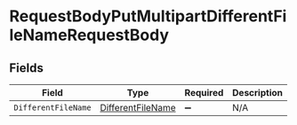 # RequestBodyPutMultipartDifferentFileNameRequestBody


## Fields

| Field                                                             | Type                                                              | Required                                                          | Description                                                       |
| ----------------------------------------------------------------- | ----------------------------------------------------------------- | ----------------------------------------------------------------- | ----------------------------------------------------------------- |
| `DifferentFileName`                                               | [DifferentFileName](../../models/operations/DifferentFileName.md) | :heavy_minus_sign:                                                | N/A                                                               |